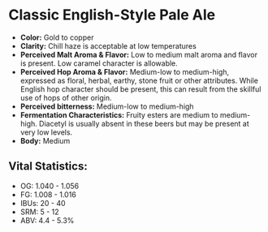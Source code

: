 # Classic English-Style Pale Ale

- **Color:** Gold to copper
- **Clarity:** Chill haze is acceptable at low temperatures
- **Perceived Malt Aroma & Flavor:** Low to medium malt aroma and flavor is present. Low caramel character is allowable.
- **Perceived Hop Aroma & Flavor:** Medium-low to medium-high, expressed as floral, herbal, earthy, stone fruit or other attributes. While English hop character should be present, this can result from the skillful use of hops of other origin.
- **Perceived bitterness:** Medium-low to medium-high
- **Fermentation Characteristics:** Fruity esters are medium to medium-high. Diacetyl is usually absent in these beers but may be present at very low levels.
- **Body:** Medium

## Vital Statistics:

- OG: 1.040 - 1.056
- FG: 1.008 - 1.016
- IBUs: 20 - 40
- SRM: 5 - 12
- ABV: 4.4 - 5.3%
